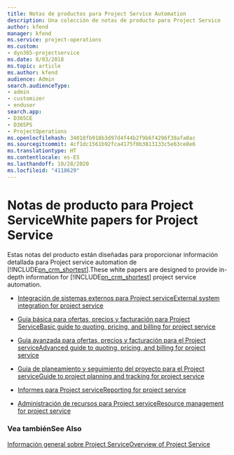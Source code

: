 ```yaml
---
title: Notas de productos para Project Service Automation
description: Una colección de notas de producto para Project Service
author: kfend
manager: kfend
ms.service: project-operations
ms.custom:
- dyn365-projectservice
ms.date: 8/03/2018
ms.topic: article
ms.author: kfend
audience: Admin
search.audienceType:
- admin
- customizer
- enduser
search.app:
- D365CE
- D365PS
- ProjectOperations
ms.openlocfilehash: 34018fb918b3d97d4f44b2f9b6f4296f38afa0ac
ms.sourcegitcommit: 4cf1dc1561b92fca4175f0b3813133c5e63ce8e6
ms.translationtype: HT
ms.contentlocale: es-ES
ms.lasthandoff: 10/28/2020
ms.locfileid: "4118629"
---
```

# <a name="white-papers-for-project-service"></a><span data-ttu-id="94ab1-103">Notas de producto para Project Service</span><span class="sxs-lookup"><span data-stu-id="94ab1-103">White papers for Project Service</span></span>

<span data-ttu-id="94ab1-104">Estas notas del producto están diseñadas para proporcionar información detallada para Project service automation de [!INCLUDE[pn_crm_shortest](../includes/pn-crm-shortest.md)].</span><span class="sxs-lookup"><span data-stu-id="94ab1-104">These white papers are designed to provide in-depth information for [!INCLUDE[pn_crm_shortest](../includes/pn-crm-shortest.md)] project service automation.</span></span>

-   [<span data-ttu-id="94ab1-105">Integración de sistemas externos para Project service</span><span class="sxs-lookup"><span data-stu-id="94ab1-105">External system integration for project service</span></span>](https://go.microsoft.com/fwlink/?LinkId=825445)

-   [<span data-ttu-id="94ab1-106">Guía básica para ofertas, precios y facturación para Project Service</span><span class="sxs-lookup"><span data-stu-id="94ab1-106">Basic guide to quoting, pricing, and billing for project service</span></span>](https://go.microsoft.com/fwlink/?LinkId=825241)

-   [<span data-ttu-id="94ab1-107">Guía avanzada para ofertas, precios y facturación para el Project service</span><span class="sxs-lookup"><span data-stu-id="94ab1-107">Advanced guide to quoting, pricing, and billing for project service</span></span>](https://go.microsoft.com/fwlink/?LinkId=825242)

-   [<span data-ttu-id="94ab1-108">Guía de planeamiento y seguimiento del proyecto para el Project service</span><span class="sxs-lookup"><span data-stu-id="94ab1-108">Guide to project planning and tracking for project service</span></span>](https://go.microsoft.com/fwlink/?LinkId=825243)

-   [<span data-ttu-id="94ab1-109">Informes para Project service</span><span class="sxs-lookup"><span data-stu-id="94ab1-109">Reporting for project service</span></span>](https://go.microsoft.com/fwlink/?LinkId=825446)

-   [<span data-ttu-id="94ab1-110">Administración de recursos para Project service</span><span class="sxs-lookup"><span data-stu-id="94ab1-110">Resource management for project service</span></span>](https://go.microsoft.com/fwlink/?LinkId=825244)

### <a name="see-also"></a><span data-ttu-id="94ab1-111">Vea también</span><span class="sxs-lookup"><span data-stu-id="94ab1-111">See Also</span></span>
 [<span data-ttu-id="94ab1-112">Información general sobre Project Service</span><span class="sxs-lookup"><span data-stu-id="94ab1-112">Overview of Project Service</span></span>](../psa/overview.md)
